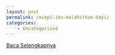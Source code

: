 ```yaml
---
layout: post
permalink: /mimpi-ibu-melahirkan-bayi/
categories:
    - Uncategorized
---
```


[Baca Selengkapnya](/04)